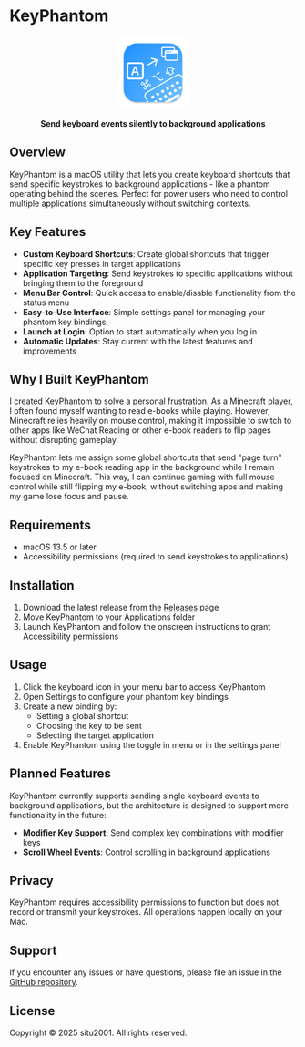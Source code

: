# KeyPhantom

<p align="center">
  <img src="KeyPhantom/Assets.xcassets/AppIcon.appiconset/256.png" width="128" height="128">
</p>

<p align="center">
  <strong>Send keyboard events silently to background applications</strong>
</p>

## Overview

KeyPhantom is a macOS utility that lets you create keyboard shortcuts that send specific keystrokes to background applications - like a phantom operating behind the scenes. Perfect for power users who need to control multiple applications simultaneously without switching contexts.

## Key Features

- **Custom Keyboard Shortcuts**: Create global shortcuts that trigger specific key presses in target applications
- **Application Targeting**: Send keystrokes to specific applications without bringing them to the foreground
- **Menu Bar Control**: Quick access to enable/disable functionality from the status menu
- **Easy-to-Use Interface**: Simple settings panel for managing your phantom key bindings
- **Launch at Login**: Option to start automatically when you log in
- **Automatic Updates**: Stay current with the latest features and improvements

## Why I Built KeyPhantom

I created KeyPhantom to solve a personal frustration. As a Minecraft player, I often found myself wanting to read e-books while playing. However, Minecraft relies heavily on mouse control, making it impossible to switch to other apps like WeChat Reading or other e-book readers to flip pages without disrupting gameplay.

KeyPhantom lets me assign some global shortcuts that send "page turn" keystrokes to my e-book reading app in the background while I remain focused on Minecraft. This way, I can continue gaming with full mouse control while still flipping my e-book, without switching apps and making my game lose focus and pause.

## Requirements

- macOS 13.5 or later
- Accessibility permissions (required to send keystrokes to applications)

## Installation

1. Download the latest release from the [Releases](https://github.com/situ2001/keyphantom/releases) page
2. Move KeyPhantom to your Applications folder
3. Launch KeyPhantom and follow the onscreen instructions to grant Accessibility permissions

## Usage

1. Click the keyboard icon in your menu bar to access KeyPhantom
2. Open Settings to configure your phantom key bindings
3. Create a new binding by:
   - Setting a global shortcut
   - Choosing the key to be sent
   - Selecting the target application
4. Enable KeyPhantom using the toggle in menu or in the settings panel

## Planned Features

KeyPhantom currently supports sending single keyboard events to background applications, but the architecture is designed to support more functionality in the future:

- **Modifier Key Support**: Send complex key combinations with modifier keys
- **Scroll Wheel Events**: Control scrolling in background applications

## Privacy

KeyPhantom requires accessibility permissions to function but does not record or transmit your keystrokes. All operations happen locally on your Mac.

## Support

If you encounter any issues or have questions, please file an issue in the [GitHub repository](https://github.com/situ2001/keyphantom/issues).

## License

Copyright © 2025 situ2001. All rights reserved.